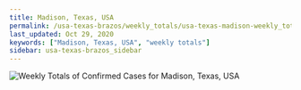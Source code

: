```yaml
---
title: Madison, Texas, USA
permalink: /usa-texas-brazos/weekly_totals/usa-texas-madison-weekly_totals.html
last_updated: Oct 29, 2020
keywords: ["Madison, Texas, USA", "weekly totals"]
sidebar: usa-texas-brazos_sidebar
---
```


![Weekly Totals of Confirmed Cases for Madison, Texas, USA](/covid_tracker/images/graphs/usa-texas-madison-weekly_totals_graph.png)
